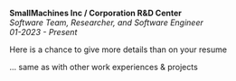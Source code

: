 **SmallMachines Inc / Corporation R&D Center**<br>
*Software Team, Researcher, and Software Engineer*<br>
*01-2023 - Present*

Here is a chance to give more details than on your resume

... same as with other work experiences & projects
